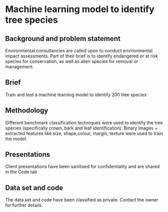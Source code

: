 # Machine learning model to identify tree species
## Background and problem statement
Environmental consultancies are called upon to conduct environmental impact assessments. Part of their brief is to identify endangered or at risk species for conservation, as well as alien species for removal or management.
## Brief
Train and test a machine learning model to identify 200 tree species
## Methodology
Different benchmark classification techniques were used to identify the tree species (specifically crown, bark and leaf identification).
Binary images + extracted features like size, shape,colour, margin, texture were used to train the model.
## Presentations
Client presentations have been sanitised for confidentiality and are shared in the Code tab
## Data set and code
The data set and code have been classified as private.
Contact the owner for further details.
